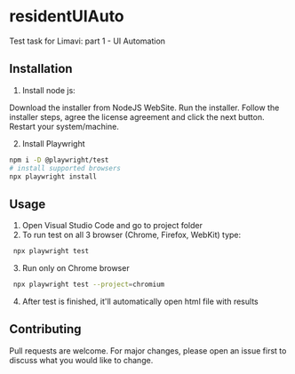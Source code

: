 # residentUIAuto
Test task for Limavi: part 1 - UI Automation

## Installation
1. Install node js: 

Download the installer from NodeJS WebSite.
Run the installer.
Follow the installer steps, agree the license agreement and click the next button.
Restart your system/machine.

2. Install Playwright
```bash
npm i -D @playwright/test
# install supported browsers
npx playwright install
```

## Usage
1. Open Visual Studio Code and go to project folder
2. To run test on all 3 browser (Chrome, Firefox, WebKit) type: 
```bash
 npx playwright test
```
3. Run only on Chrome browser 
```bash
 npx playwright test --project=chromium
```
4. After test is finished, it'll automatically open html file with results

## Contributing
Pull requests are welcome. For major changes, please open an issue first to discuss what you would like to change.

